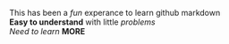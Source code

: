 This has been a *fun* experance to learn github markdown <br>
**Easy to understand** with little *problems* <br>
_Need to learn_ __MORE__ 
